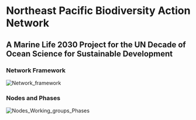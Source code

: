 # Northeast Pacific Biodiversity Action Network
## A Marine Life 2030 Project for the UN Decade of Ocean Science for Sustainable Development


### Network Framework
![Network_framework](/biodiversity-action-network/docs/assets/images/framework.png)

### Nodes and Phases
![Nodes_Working_groups_Phases](/biodiversity-action-network/docs/assets/images/nodes_groups_phases.png)
